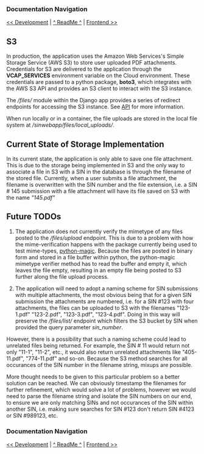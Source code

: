 ### Documentation Navigation
[<< Development](DEVELOPMENT.md) | [^ ReadMe ^](../README.md) | [Frontend >>](FRONTEND.md)

## S3

In production, the application uses the Amazon Web Services's Simple Storage Service (AWS S3) to store user uploaded PDF attachments. Credentials for S3 are delivered to the application through the <b>VCAP_SERVICES</b> environment variable on the Cloud environment. These credentials are passed to a python package, <b>boto3</b>, which integrates with the AWS S3 API and provides an S3 client to interact with the S3 instance. 

The <i>/files/</i> module within the Django app provides a series of redirect endpoints for accessing the S3 instance. See [API](API.md#s3-storage-endpoints) for more information. 

When run locally or in a container, the file uploads are stored in the local file system at <i>/sinwebapp/files/local_uploads/</i>.

## Current State of Storage Implementation

In its current state, the application is only able to save one file attachment. This is due to the storage being implemented in S3 and the only way to associate a file in S3 with a SIN in the database is through the filename of the stored file. Currently, when a user submits a file attachment, the filename is overwritten with the SIN number and the file extension, i.e. a SIN # 145 submission with a file attachment will have its file saved on S3 with the name <i>"145.pdf"</i>

## Future TODOs

1. The application does not currently verify the mimetype of any files posted to the <i>/files/upload</i> endpoint. This is due to a problem with how the mime-verification happens with the package currently being used to test mime-types, [python-magic](https://pypi.org/project/python-magic/). Because the files are posted in binary form and stored in a file buffer within python, the python-magic mimetype verifier method has to read the buffer and empty it, which leaves the file empty, resulting in an empty file being posted to S3 further along the file upload process. 

2. The application will need to adopt a naming scheme for SIN submissions with multiple attachments, the most obvious being that for a given SIN submission the attachments are numbered, i.e. for a SIN #123 with four attachments, the files can be uploaded to S3 with the filenames "123-1.pdf" "123-2.pdf", "123-3.pdf", "123-4.pdf". Doing in this way will preserve the <i>/files/list/</i> endpoint which filters the S3 bucket by SIN when provided the query parameter <i>sin_number</i>. 

However, there is a possibility that such a naming scheme could lead to unrelated files being returned. For example, the SIN # 11 would return not only "11-1", "11-2", etc., it would also return unrelated attachments like "405-11.pdf", "774-11.pdf" and so-on. Because the S3 method searches for all occurances of the SIN number in the filename string, mixups are possible. 

More thought needs to be given to this particular problem so a better solution can be reached. We can obviously timestamp the filenames for further refinement, which would solve a lot of problems, however we would need to parse the filename string and isolate the SIN numbers on our end, to ensure we are only matching SINs and not occurances of the SIN within another SIN, i.e. making sure searches for SIN #123 don't return SIN #4123 or SIN #989123, etc.

### Documentation Navigation
[<< Development](DEVELOPMENT.md) | [^ ReadMe ^](../README.md) | [Frontend >>](FRONTEND.md)

